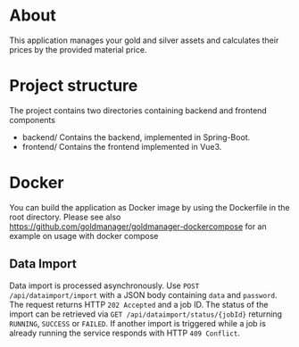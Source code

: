 # About
This application manages your gold and silver assets and calculates their prices
 by the provided material price.
# Project structure
The project contains two directories containing backend and frontend components
- backend/ Contains the backend, implemented in Spring-Boot.
- frontend/ Contains the frontend implemented in Vue3.
# Docker
You can build the application as Docker image by using the Dockerfile in the root directory.
Please see also https://github.com/goldmanager/goldmanager-dockercompose for an example on usage with docker compose

## Data Import

Data import is processed asynchronously. Use `POST /api/dataimport/import` with a JSON body containing `data` and `password`. The request returns HTTP `202 Accepted` and a job ID. The status of the import can be retrieved via
`GET /api/dataimport/status/{jobId}` returning `RUNNING`, `SUCCESS` or `FAILED`. If another import is triggered while a job is already running the service
responds with HTTP `409 Conflict`.

